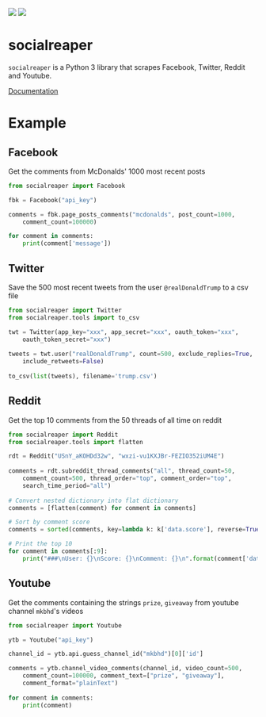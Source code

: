 ![](https://readthedocs.org/projects/socialreaper/badge/?version=latest)
![](https://travis-ci.org/ScriptSmith/socialreaper.svg?branch=master)
# socialreaper
`socialreaper` is a Python 3 library that scrapes Facebook, Twitter, Reddit 
and Youtube. 

[Documentation](https://socialreaper.readthedocs.io) 

# Example
## Facebook
Get the comments from McDonalds' 1000 most recent posts
```python
from socialreaper import Facebook

fbk = Facebook("api_key")

comments = fbk.page_posts_comments("mcdonalds", post_count=1000, 
    comment_count=100000)

for comment in comments:
    print(comment['message'])
```

## Twitter
Save the 500 most recent tweets from the user `@realDonaldTrump` to a csv file
```python
from socialreaper import Twitter
from socialreaper.tools import to_csv

twt = Twitter(app_key="xxx", app_secret="xxx", oauth_token="xxx", 
    oauth_token_secret="xxx")
    
tweets = twt.user("realDonaldTrump", count=500, exclude_replies=True, 
    include_retweets=False)
    
to_csv(list(tweets), filename='trump.csv')

```

## Reddit
Get the top 10 comments from the 50 threads of all time on reddit
```python
from socialreaper import Reddit
from socialreaper.tools import flatten

rdt = Reddit("USnY_aKOHDd32w", "wxzi-vu1KXJBr-FEZIO352iUM4E")
 
comments = rdt.subreddit_thread_comments("all", thread_count=50, 
    comment_count=500, thread_order="top", comment_order="top", 
    search_time_period="all")
    
# Convert nested dictionary into flat dictionary
comments = [flatten(comment) for comment in comments]

# Sort by comment score
comments = sorted(comments, key=lambda k: k['data.score'], reverse=True)

# Print the top 10
for comment in comments[:9]:
    print("###\nUser: {}\nScore: {}\nComment: {}\n".format(comment['data.author'], comment['data.score'], comment['data.body']))
```

## Youtube
Get the comments containing the strings `prize`, `giveaway` from 
youtube channel `mkbhd`'s videos
```python
from socialreaper import Youtube

ytb = Youtube("api_key")

channel_id = ytb.api.guess_channel_id("mkbhd")[0]['id']

comments = ytb.channel_video_comments(channel_id, video_count=500, 
    comment_count=100000, comment_text=["prize", "giveaway"], 
    comment_format="plainText")
    
for comment in comments:
    print(comment)
```